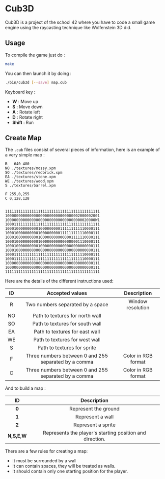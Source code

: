 # Cub3D

Cub3D is a project of the school 42 where you have to code a small game engine using the raycasting technique like Wolfenstein 3D did.

## Usage

To compile the game just do :
```bash
make
```

You can then launch it by doing :
```bash
./bin/cub3d [--save] map.cub
```

Keyboard key :
- **W** : Move up
- **S** : Move down
- **A** : Rotate left
- **D** : Rotate right
- **Shift** : Run

## Create Map

The `.cub` files consist of several pieces of information, here is an example of a very simple map :

```
R	640	480
NO ./textures/mossy.xpm
SO ./textures/redbrick.xpm
EA ./textures/stone.xpm
WE ./textures/wood.xpm
S ./textures/barrel.xpm

F 255,0,255
C 0,128,128


1111111111111111111111111111111111111111111
1000000000000000000000000000000002000002001
10000000000000000000000000000000000020000W1
1000111111111111111111111111111111111111111
1000100000000001000000000111111111110000111
1000100000000001000000000111111111110000111
1000100000000001000000000000001111110000111
1000100000000001000000000000000001110000111
1000100000000001000000000000000000000000111
1000100000000000000000000000000000000000111
1000111111111111111111111111111111110000111
1000111111111111111111111111111111110000111
1000000000000000000000000000000000000000111
1000000000000000000000000000000000000000111
1111111111111111111111111111111111111111111
```

Here are the details of the different instructions used:

| ID |          Accepted values                                 |    Description      |
|:--:|:--------------------------------------------------------:|:-------------------:|
| R  | Two numbers separated by a space                         |  Window resolution  |
| NO | Path to textures for north wall                          |                     |
| SO | Path to textures for south wall                          |                     |
| EA | Path to textures for east wall                           |                     |
| WE | Path to textures for west wall                           |                     |
| S  | Path to textures for sprite                              |                     |
| F  | Three numbers between 0 and 255 separated by a comma     | Color in RGB format |
| C  | Three numbers between 0 and 255 separated by a comma     | Color in RGB format |

And to build a map :

|     ID      | Description                                              |
|:-----------:|:--------------------------------------------------------:|
|    **0**    | Represent the ground                                     |
|    **1**    | Represent a wall                                         |
|    **2**    | Represent a sprite                                       |
| **N,S,E,W** | Represents the player's starting position and direction. |


There are a few rules for creating a map:
- It must be surrounded by a wall
- It can contain spaces, they will be treated as walls.
- It should contain only one starting position for the player.
